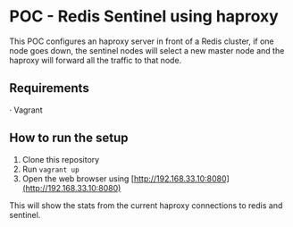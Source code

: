 # POC - Redis Sentinel using haproxy

This POC configures an haproxy server in front of a Redis cluster, if one node goes down, the sentinel nodes will select a new master node and the haproxy will forward all the traffic to that node.

## Requirements

· Vagrant

## How to run the setup

1. Clone this repository
2. Run `vagrant up`
3. Open the web browser using [http://192.168.33.10:8080](http://192.168.33.10:8080)

This will show the stats from the current haproxy connections to redis and sentinel.
